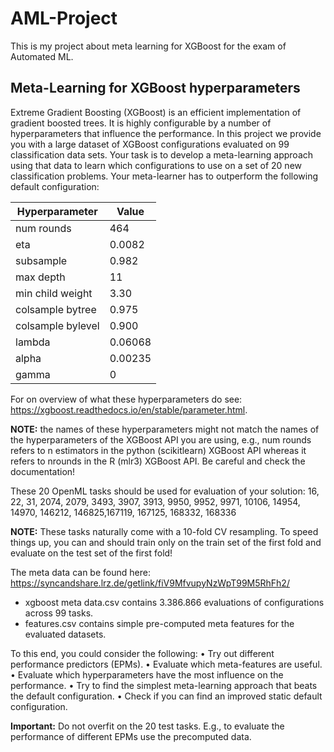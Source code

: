# AML-Project
This is my project about meta learning for XGBoost for the exam of Automated ML.

## Meta-Learning for XGBoost hyperparameters
Extreme Gradient Boosting (XGBoost) is an efficient implementation of gradient boosted trees.
It is highly configurable by a number of hyperparameters that influence the performance. In
this project we provide you with a large dataset of XGBoost configurations evaluated on 99
classification data sets.
Your task is to develop a meta-learning approach using that data to learn which configurations to
use on a set of 20 new classification problems.
Your meta-learner has to outperform the following default configuration:

| Hyperparameter     | Value  |
|--------------------|--------|
| num rounds         | 464    |
| eta                | 0.0082 |
| subsample          | 0.982  |
| max depth          | 11     |
| min child weight   | 3.30   |
| colsample bytree   | 0.975  |
| colsample bylevel  | 0.900  |
| lambda             | 0.06068|
| alpha              | 0.00235|
| gamma              | 0      |

For on overview of what these hyperparameters do see:
https://xgboost.readthedocs.io/en/stable/parameter.html.

**NOTE:** the names of these hyperparameters might not match the names of the hyperparameters of the XGBoost API you are using, e.g., num rounds refers to n estimators in the python (scikitlearn) XGBoost API whereas it refers to nrounds in the R (mlr3) XGBoost API. Be careful and check the documentation!

These 20 OpenML tasks should be used for evaluation of your solution:
16, 22, 31, 2074, 2079, 3493, 3907, 3913, 9950, 9952, 9971, 10106, 14954, 14970, 146212, 146825,167119, 167125, 168332, 168336

**NOTE:** These tasks naturally come with a 10-fold CV resampling. To speed things up, you can and should train only on the train set of the first fold and evaluate on the test set of the first fold!

The meta data can be found here:
https://syncandshare.lrz.de/getlink/fiV9MfvupyNzWpT99M5RhFh2/

  - xgboost meta data.csv contains 3.386.866 evaluations of configurations across 99 tasks.
  - features.csv contains simple pre-computed meta features for the evaluated datasets.
  
To this end, you could consider the following:
  •  Try out different performance predictors (EPMs).
  • Evaluate which meta-features are useful.
  • Evaluate which hyperparameters have the most influence on the performance.
  • Try to find the simplest meta-learning approach that beats the default configuration.
  • Check if you can find an improved static default configuration.
  
**Important:** Do not overfit on the 20 test tasks. E.g., to evaluate the performance of different EPMs use the precomputed data.












